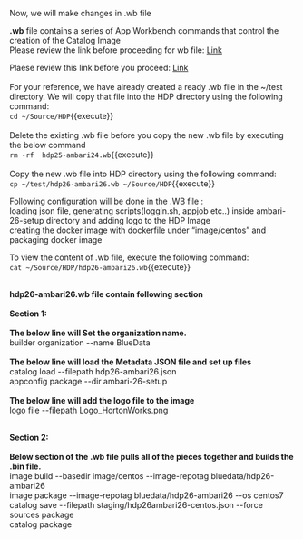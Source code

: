 Now, we will make changes in .wb file <br>

<b>.wb</b> file contains a series of App Workbench commands that control the creation of the Catalog Image<br>
Please review the link before proceeding for wb file: [Link](http://docs.bluedata.com/awb34_applications-with-multiple-images)

Plaese review this link before you proceed: [Link](http://docs.bluedata.com/awb34_updating-an-existing-image)<br>
<br>
For your reference, we have already created a ready .wb file in the ~/test directory. We will copy that file into the HDP directory using the following command:<br>
`cd ~/Source/HDP`{{execute}}<br>
<br>Delete the existing .wb file before you copy the new .wb file by executing the below command
<br>`rm -rf  hdp25-ambari24.wb`{{execute}}<br>
<br>Copy the new .wb file into HDP directory using the following command:
<br>`cp ~/test/hdp26-ambari26.wb ~/Source/HDP`{{execute}}

Following configuration will be done in the .WB file :
<br>loading json file, generating scripts(loggin.sh, appjob etc..) inside ambari-26-setup directory and adding logo to the HDP Image
<br>creating the docker image with dockerfile under “image/centos”  and packaging docker image

To view the content of .wb file, execute the following command:<br>
`cat ~/Source/HDP/hdp26-ambari26.wb`{{execute}}

<br><strong>hdp26-ambari26.wb file contain following section</strong>
<br>
<br><b>Section 1:</b> <br>
<br><b>The below line will Set the organization name.</b>
<br>builder organization --name BlueData
<br>
<br><b>The below line will load the Metadata JSON file and set up files</b>
<br>catalog load --filepath hdp26-ambari26.json
<br>appconfig package --dir ambari-26-setup
<br>
<br><b>The below line will add the logo file to the image</b>
<br>logo file --filepath Logo_HortonWorks.png

<br><b>Section 2:</b> <br>
<br><b>Below section of the .wb file pulls all of the pieces together and builds the .bin file.</b>
<br>image build --basedir image/centos --image-repotag bluedata/hdp26-ambari26
<br>image package --image-repotag bluedata/hdp26-ambari26 --os centos7
<br>catalog save --filepath staging/hdp26ambari26-centos.json --force
<br>sources package
<br>catalog package


